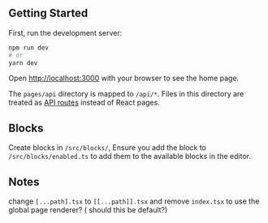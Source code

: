 ## Getting Started

First, run the development server:

```bash
npm run dev
# or
yarn dev
```

Open [http://localhost:3000](http://localhost:3000) with your browser to see the home page.

The `pages/api` directory is mapped to `/api/*`. Files in this directory are treated as [API routes](https://nextjs.org/docs/api-routes/introduction) instead of React pages.

## Blocks

Create blocks in `/src/blocks/`, Ensure you add the block to `/src/blocks/enabled.ts` to add them to the available blocks in the editor.

## Notes

change `[...path].tsx` to `[[...path]].tsx` and remove `index.tsx` to use the global page renderer? ( should this be default?)